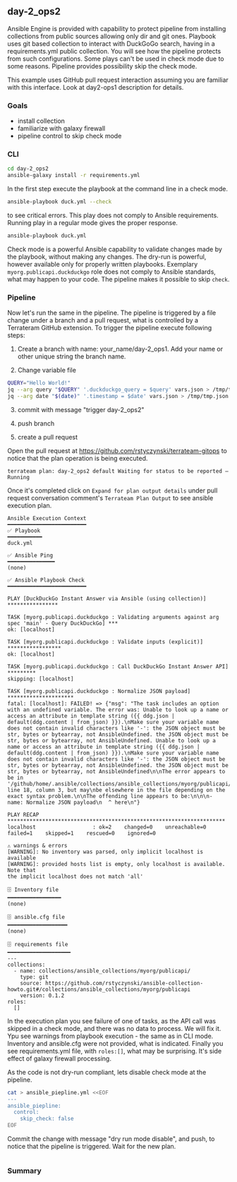 ## day-2_ops2

Ansible Engine is provided with capability to protect pipeline from installing collections from public sources allowing only dir and git ones. Playbook uses git based collection to interact with DuckGoGo search, having in a requirements.yml public collection. You will see how the pipeline protects from such configurations. Some plays can't be used in check mode due to some reasons. Pipeline provides possibility skip the check mode.

This example uses GitHub pull request interaction assuming you are familiar with this interface. Look at day2-ops1 description for details.

### Goals

* install collection
* familiarize with galaxy firewall
* pipeline control to skip check mode

### CLI

```bash
cd day-2_ops2
ansible-galaxy install -r requirements.yml 
```

In the first step execute the playbook at the command line in a check mode.

```bash
ansible-playbook duck.yml --check
```

to see critical errors. This play does not comply to Ansible requirements. Running play in a regular mode gives the proper response.

```bash
ansible-playbook duck.yml
```

Check mode is a powerful Ansible capability to validate changes made by the playbook, without making any changes. The dry-run is powerful, however available only for properly written playbooks. Exemplary `myorg.publicapi.duckduckgo` role does not comply to Ansible standards, what may happen to your code. The pipeline makes it possible to skip `check`.

### Pipeline


Now let's run the same in the pipeline. The pipeline is triggered by a file change under a branch and a pull request, what is controlled by a Terrateram GitHub extension. To trigger the pipeline execute following steps:

1. Create a branch with name: your_name/day-2_ops1. Add your name or other unique string the branch name.

2. Change variable file

```bash
QUERY="Hello World!"
jq --arg query "$QUERY" '.duckduckgo_query = $query' vars.json > /tmp/tmp.json && mv /tmp/tmp.json vars.json
jq --arg date "$(date)" '.timestamp = $date' vars.json > /tmp/tmp.json && mv /tmp/tmp.json vars.json 
```

3. commit with message "trigger day-2_ops2"

4. push branch

5. create a pull request

Open the pull request at https://github.com/rstyczynski/terrateam-gitops to notice that the plan operation is being executed.

```text
terrateam plan: day-2_ops2 default Waiting for status to be reported — Running
```

Once it's completed click on `Expand for plan output details` under pull request conversation comment's `Terrateam Plan Output` to see ansible execution plan.

```text
Ansible Execution Context
━━━━━━━━━━━━━━━━━━━━━━━━━
✅ Playbook
━━━━━━━━━━━
duck.yml

✅ Ansible Ping
━━━━━━━━━━━━━━━
(none)

✅ Ansible Playbook Check
━━━━━━━━━━━━━━━━━━━━━━━━━

PLAY [DuckDuckGo Instant Answer via Ansible (using collection)] ****************

TASK [myorg.publicapi.duckduckgo : Validating arguments against arg spec 'main' - Query DuckDuckGo] ***
ok: [localhost]

TASK [myorg.publicapi.duckduckgo : Validate inputs (explicit)] *****************
ok: [localhost]

TASK [myorg.publicapi.duckduckgo : Call DuckDuckGo Instant Answer API] *********
skipping: [localhost]

TASK [myorg.publicapi.duckduckgo : Normalize JSON payload] *********************
fatal: [localhost]: FAILED! => {"msg": "The task includes an option with an undefined variable. The error was: Unable to look up a name or access an attribute in template string ({{ ddg.json | default(ddg.content | from_json) }}).\nMake sure your variable name does not contain invalid characters like '-': the JSON object must be str, bytes or bytearray, not AnsibleUndefined. the JSON object must be str, bytes or bytearray, not AnsibleUndefined. Unable to look up a name or access an attribute in template string ({{ ddg.json | default(ddg.content | from_json) }}).\nMake sure your variable name does not contain invalid characters like '-': the JSON object must be str, bytes or bytearray, not AnsibleUndefined. the JSON object must be str, bytes or bytearray, not AnsibleUndefined\n\nThe error appears to be in '/github/home/.ansible/collections/ansible_collections/myorg/publicapi/roles/duckduckgo/tasks/main.yml': line 18, column 3, but may\nbe elsewhere in the file depending on the exact syntax problem.\n\nThe offending line appears to be:\n\n\n- name: Normalize JSON payload\n  ^ here\n"}

PLAY RECAP *********************************************************************
localhost                  : ok=2    changed=0    unreachable=0    failed=1    skipped=1    rescued=0    ignored=0   

⚠️ warnings & errors
[WARNING]: No inventory was parsed, only implicit localhost is available
[WARNING]: provided hosts list is empty, only localhost is available. Note that
the implicit localhost does not match 'all'

🗄️ Inventory file
━━━━━━━━━━━━━━━━━
(none)

🗄️ ansible.cfg file
━━━━━━━━━━━━━━━━━━━
(none)

🗄️ requirements file
━━━━━━━━━━━━━━━━━━━━
---
collections:
  - name: collections/ansible_collections/myorg/publicapi/
    type: git
    source: https://github.com/rstyczynski/ansible-collection-howto.git#/collections/ansible_collections/myorg/publicapi
    version: 0.1.2
roles:
  []
```

In the execution plan you see failure of one of tasks, as the API call was skipped in a check mode, and there was no data to process. We will fix it. Ypu see warnings from playbook execution - the same as in CLI mode. Inventory and ansible.cfg were not provided, what is indicated. Finally you see requirements.yml file, with `roles:[]`, what may be surprising. It's side effect of galaxy firewall processing.

As the code is not dry-run compliant, lets disable check mode at the pipeline.

```bash
cat > ansible_piepline.yml <<EOF
---
ansible_piepline:
  control:
    skip_check: false
EOF
```

Commit the change with message "dry run mode disable", and push, to notice that the pipeline is  triggered. Wait for the new plan.

```text

```

### Summary

